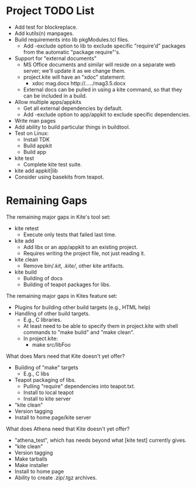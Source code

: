 # Project TODO List

* Add test for blockreplace.
* Add kutils(n) manpages.
* Build requirements into lib pkgModules.tcl files.
  * Add -exclude option to lib to exclude specific "require'd" packages
    from the automatic "package require"'s.
* Support for "external documents"
  * MS Office documents and similar will reside on a separate web server;
    we'll update it as we change them.
  * project.kite will have an "xdoc" statement:
    * xdoc mag.docx http://...../mag3.5.docx
  * External docs can be pulled in using a kite command, so that they
    can be included in a build.
* Allow multiple apps/appkits
  * Get all external dependencies by default.
  * Add -exclude option to app/appkit to exclude specific dependencies.
* Write man pages
* Add ability to build particular things in buildtool.
* Test on Linux:
  * Install TDK
  * Build appkit
  * Build app
* kite test
  * Complete kite test suite.
* kite add appkit|lib
* Consider using basekits from teapot.

# Remaining Gaps #

The remaining major gaps in Kite's tool set:

* kite retest
  * Execute only tests that failed last time.
* kite add
  * Add libs or an app/appkit to an existing project.
  * Requires writing the project file, not just reading it.
* kite clean
  * Remove bin/*.kit, .kite/*, other kite artifacts.
* kite build
  * Building of docs
  * Building of teapot packages for libs.

The remaining major gaps in Kites feature set:

* Plugins for building other build targets (e.g., HTML help)
* Handling of other build targets.
  * E.g., C libraries.
  * At least need to be able to specify them in project.kite 
    with shell commands to "make build" and "make clean".
  * In project.kite:
    * make src/libFoo

What does Mars need that Kite doesn't yet offer?

* Building of "make" targets
  * E.g., C libs
* Teapot packaging of libs.
  * Pulling "require" dependencies into teapot.txt.
  * Install to local teapot
  * Install to kite server
* "kite clean"
* Version tagging
* Install to home page/kite server


What does Athena need that Kite doesn't yet offer?

* "athena_test", which has needs beyond what [kite test] currently gives.
* "kite clean"
* Version tagging
* Make tarballs
* Make installer
* Install to home page
* Ability to create .zip/.tgz archives.

